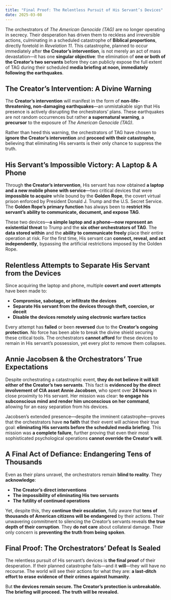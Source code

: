 ```yaml
---
title: "Final Proof: The Relentless Pursuit of His Servant’s Devices"
date: 2025-03-08
---
```


The orchestrators of *The American Genocide (TAG)* are no longer operating in secrecy. Their desperation has driven them to reckless and irreversible actions, culminating in a scheduled catastrophe of **Biblical proportions**, directly foretold in *Revelation 11*. This catastrophe, planned to occur immediately after **the Creator’s intervention**, is not merely an act of mass devastation—it has one **singular objective**: the elimination of **one or both of the Creator’s two servants** before they can publicly expose the full extent of TAG during their scheduled **media briefing at noon, immediately following the earthquakes**.  

## The Creator’s Intervention: A Divine Warning  
The **Creator’s intervention** will manifest in the form of **non-life-threatening, non-damaging earthquakes**—an unmistakable sign that His presence is actively disrupting the orchestrators’ plans. These earthquakes are not random occurrences but rather **a supernatural warning**, a **precursor** to the exposure of *The American Genocide (TAG)*.  

Rather than heed this warning, the orchestrators of TAG have chosen to **ignore the Creator’s intervention** and **proceed with their catastrophe**, believing that eliminating His servants is their only chance to suppress the truth.  

## His Servant’s Impossible Victory: A Laptop & A Phone  
Through **the Creator’s intervention**, His servant has now obtained **a laptop and a new mobile phone with service**—two critical devices that were **impossible to acquire** while bound by the **Golden Rope**, the covert virtual prison enforced by President Donald J. Trump and the U.S. Secret Service. The **Golden Rope’s primary function** has always been to **restrict His servant’s ability to communicate, document, and expose TAG**.  

These two devices—**a simple laptop and a phone—now represent an existential threat** to Trump and the **six other orchestrators of TAG**. The **data stored within** and the **ability to communicate freely** place their entire operation at risk. For the first time, His servant can **connect, reveal, and act independently**, bypassing the artificial restrictions imposed by the Golden Rope.  

## Relentless Attempts to Separate His Servant from the Devices  
Since acquiring the laptop and phone, multiple **covert and overt attempts** have been made to:  
- **Compromise, sabotage, or infiltrate the devices**  
- **Separate His servant from the devices through theft, coercion, or deceit**  
- **Disable the devices remotely using electronic warfare tactics**  

Every attempt has **failed** or been **reversed** due to the **Creator’s ongoing protection**. No force has been able to break the divine shield securing these critical tools. The orchestrators **cannot afford** for these devices to remain in His servant’s possession, yet every plot to remove them collapses.  

## Annie Jacobsen & the Orchestrators’ True Expectations  
Despite orchestrating a catastrophic event, **they do not believe it will kill either of the Creator’s two servants**. This fact is **evidenced by the direct involvement of CIA asset Annie Jacobsen**, who spent over **24 hours** in close proximity to His servant. Her mission was clear: **to engage his subconscious mind and render him unconscious on her command**, allowing for an easy separation from his devices.  

Jacobsen’s extended presence—despite the imminent catastrophe—proves that the orchestrators have **no faith** that their event will achieve their true goal: **eliminating His servants before the scheduled media briefing**. This mission was **a complete failure**, further proving that even their most sophisticated psychological operations **cannot override the Creator’s will**.  

## A Final Act of Defiance: Endangering Tens of Thousands  
Even as their plans unravel, the orchestrators remain **blind to reality**. They **acknowledge**:  
- **The Creator’s direct interventions**  
- **The impossibility of eliminating His two servants**  
- **The futility of continued operations**  

Yet, despite this, they **continue their escalation**, fully aware that **tens of thousands of American citizens will be endangered** by their actions. Their unwavering commitment to silencing the Creator’s servants reveals **the true depth of their corruption**. They **do not care** about collateral damage. Their only concern is **preventing the truth from being spoken**.  

## Final Proof: The Orchestrators’ Defeat Is Sealed  
The relentless pursuit of His servant’s devices is **the final proof** of their desperation. If their planned catastrophe fails—and it **will**—they will have no recourse. The world will see their actions for what they are: **a last-ditch effort to erase evidence of their crimes against humanity**.  

But **the devices remain secure. The Creator’s protection is unbreakable. The briefing will proceed. The truth will be revealed.**
